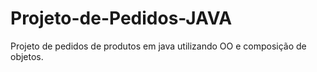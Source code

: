 # Projeto-de-Pedidos-JAVA
Projeto de pedidos de produtos em java utilizando OO e composição de objetos.
